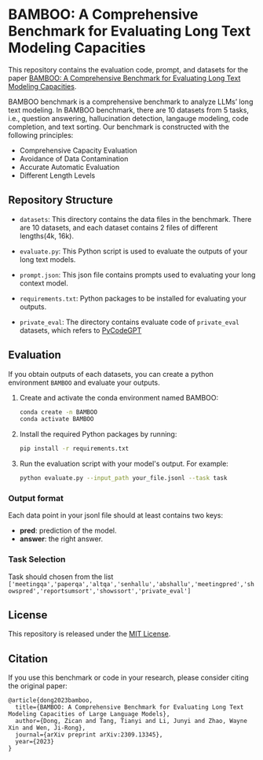# BAMBOO: A Comprehensive Benchmark for Evaluating Long Text Modeling Capacities

This repository contains the evaluation code, prompt, and datasets for the paper [BAMBOO: A Comprehensive Benchmark for Evaluating Long Text Modeling Capacities](https://arxiv.org/abs/2309.13345).

BAMBOO benchmark is  a comprehensive benchmark to analyze LLMs’ long text modeling. In BAMBOO benchmark, there are 10 datasets from 5 tasks, i.e., question answering, hallucination detection, langauge modeling, code completion, and text sorting. Our benchmark is constructed with the following principles:

* Comprehensive Capacity Evaluation
* Avoidance of Data Contamination
* Accurate Automatic Evaluation
* Different Length Levels


## Repository Structure

- `datasets`: This directory contains the data files in the benchmark. There are 10 datasets, and each dataset contains 2 files of different lengths(4k, 16k).

- `evaluate.py`: This Python script is used to evaluate the outputs of your long text models.

- `prompt.json`: This json file contains prompts used to evaluating your long context model. 

- `requirements.txt`: Python packages to be installed for evaluating your outputs.

- `private_eval`: The directory contains evaluate code of `private_eval` datasets, which refers to [PyCodeGPT](https://github.com/microsoft/PyCodeGPT)


## Evaluation
If you obtain outputs of each datasets, you can create a python environment ``BAMBOO`` and evaluate your outputs.

1. Create and activate the conda environment named BAMBOO:
    
    ```bash
    conda create -n BAMBOO
    conda activate BAMBOO
    ```

2. Install the required Python packages by running:
    
    ```bash
    pip install -r requirements.txt
    ```

3. Run the evaluation script with your model's output. For example:
    
    ```bash
    python evaluate.py --input_path your_file.jsonl --task task
    ```

### Output format

Each data point in your jsonl file should at least contains two keys:

* **pred**: prediction of the model.
* **answer**: the right answer.

### Task Selection
Task should chosen from the list ``['meetingqa','paperqa','altqa','senhallu','abshallu','meetingpred','showspred','reportsumsort','showssort','private_eval']``


## License

This repository is released under the [MIT License](LICENSE).

## Citation

If you use this benchmark or code in your research, please consider citing the original paper:

```
@article{dong2023bamboo,
  title={BAMBOO: A Comprehensive Benchmark for Evaluating Long Text Modeling Capacities of Large Language Models},
  author={Dong, Zican and Tang, Tianyi and Li, Junyi and Zhao, Wayne Xin and Wen, Ji-Rong},
  journal={arXiv preprint arXiv:2309.13345},
  year={2023}
}
```